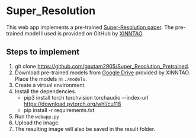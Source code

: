 # Super_Resolution

This web app implements a pre-trained [Super-Resolution paper](https://arxiv.org/pdf/2107.10833). The pre-trained model I used is provided on GitHub by [XINNTAO](https://github.com/xinntao/ESRGAN).

## Steps to implement
1. git clone https://github.com/gautam2905/Super_Resolution_Pretrained.
2. Download pre-trained models from [Google Drive](https://drive.google.com/drive/u/0/folders/17VYV_SoZZesU6mbxz2dMAIccSSlqLecY) provided by XINNTAO. Place the models in `./models`.
3. Create a virtual environment.
4. Install the dependencies.
    * pip3 install torch torchvision torchaudio --index-url https://download.pytorch.org/whl/cu118
    * pip install -r requirements.txt
5. Run the `webapp.py`
6. Upload the image.
7. The resulting image will also be saved in the result folder.
